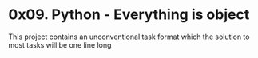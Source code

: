 # 0x09. Python - Everything is object
This project contains an unconventional task format which the solution to most tasks will be one line long

